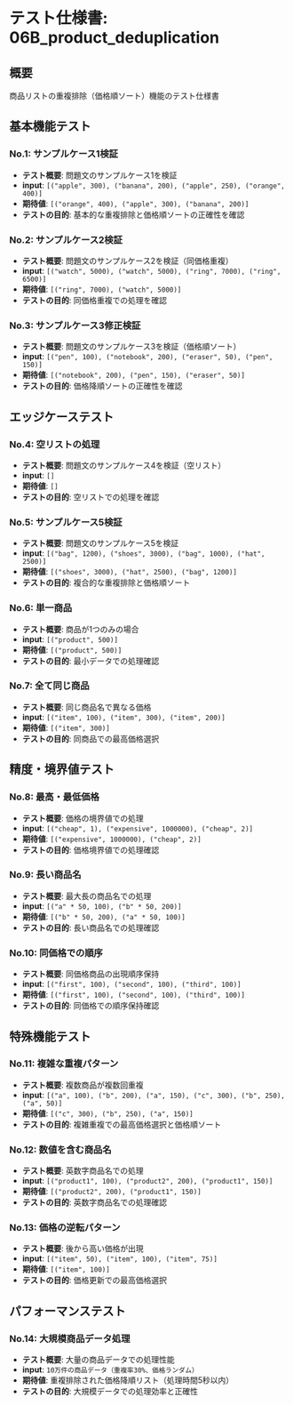 # テスト仕様書: 06B_product_deduplication

## 概要
商品リストの重複排除（価格順ソート）機能のテスト仕様書

## 基本機能テスト

### No.1: サンプルケース1検証
- **テスト概要**: 問題文のサンプルケース1を検証
- **input**: `[("apple", 300), ("banana", 200), ("apple", 250), ("orange", 400)]`
- **期待値**: `[("orange", 400), ("apple", 300), ("banana", 200)]`
- **テストの目的**: 基本的な重複排除と価格順ソートの正確性を確認

### No.2: サンプルケース2検証
- **テスト概要**: 問題文のサンプルケース2を検証（同価格重複）
- **input**: `[("watch", 5000), ("watch", 5000), ("ring", 7000), ("ring", 6500)]`
- **期待値**: `[("ring", 7000), ("watch", 5000)]`
- **テストの目的**: 同価格重複での処理を確認

### No.3: サンプルケース3修正検証
- **テスト概要**: 問題文のサンプルケース3を検証（価格順ソート）
- **input**: `[("pen", 100), ("notebook", 200), ("eraser", 50), ("pen", 150)]`
- **期待値**: `[("notebook", 200), ("pen", 150), ("eraser", 50)]`
- **テストの目的**: 価格降順ソートの正確性を確認

## エッジケーステスト

### No.4: 空リストの処理
- **テスト概要**: 問題文のサンプルケース4を検証（空リスト）
- **input**: `[]`
- **期待値**: `[]`
- **テストの目的**: 空リストでの処理を確認

### No.5: サンプルケース5検証
- **テスト概要**: 問題文のサンプルケース5を検証
- **input**: `[("bag", 1200), ("shoes", 3000), ("bag", 1000), ("hat", 2500)]`
- **期待値**: `[("shoes", 3000), ("hat", 2500), ("bag", 1200)]`
- **テストの目的**: 複合的な重複排除と価格順ソート

### No.6: 単一商品
- **テスト概要**: 商品が1つのみの場合
- **input**: `[("product", 500)]`
- **期待値**: `[("product", 500)]`
- **テストの目的**: 最小データでの処理確認

### No.7: 全て同じ商品
- **テスト概要**: 同じ商品名で異なる価格
- **input**: `[("item", 100), ("item", 300), ("item", 200)]`
- **期待値**: `[("item", 300)]`
- **テストの目的**: 同商品での最高価格選択

## 精度・境界値テスト

### No.8: 最高・最低価格
- **テスト概要**: 価格の境界値での処理
- **input**: `[("cheap", 1), ("expensive", 1000000), ("cheap", 2)]`
- **期待値**: `[("expensive", 1000000), ("cheap", 2)]`
- **テストの目的**: 価格境界値での処理確認

### No.9: 長い商品名
- **テスト概要**: 最大長の商品名での処理
- **input**: `[("a" * 50, 100), ("b" * 50, 200)]`
- **期待値**: `[("b" * 50, 200), ("a" * 50, 100)]`
- **テストの目的**: 長い商品名での処理確認

### No.10: 同価格での順序
- **テスト概要**: 同価格商品の出現順序保持
- **input**: `[("first", 100), ("second", 100), ("third", 100)]`
- **期待値**: `[("first", 100), ("second", 100), ("third", 100)]`
- **テストの目的**: 同価格での順序保持確認

## 特殊機能テスト

### No.11: 複雑な重複パターン
- **テスト概要**: 複数商品が複数回重複
- **input**: `[("a", 100), ("b", 200), ("a", 150), ("c", 300), ("b", 250), ("a", 50)]`
- **期待値**: `[("c", 300), ("b", 250), ("a", 150)]`
- **テストの目的**: 複雑重複での最高価格選択と価格順ソート

### No.12: 数値を含む商品名
- **テスト概要**: 英数字商品名での処理
- **input**: `[("product1", 100), ("product2", 200), ("product1", 150)]`
- **期待値**: `[("product2", 200), ("product1", 150)]`
- **テストの目的**: 英数字商品名での処理確認

### No.13: 価格の逆転パターン
- **テスト概要**: 後から高い価格が出現
- **input**: `[("item", 50), ("item", 100), ("item", 75)]`
- **期待値**: `[("item", 100)]`
- **テストの目的**: 価格更新での最高価格選択

## パフォーマンステスト

### No.14: 大規模商品データ処理
- **テスト概要**: 大量の商品データでの処理性能
- **input**: `10万件の商品データ（重複率30%、価格ランダム）`
- **期待値**: 重複排除された価格降順リスト（処理時間5秒以内）
- **テストの目的**: 大規模データでの処理効率と正確性